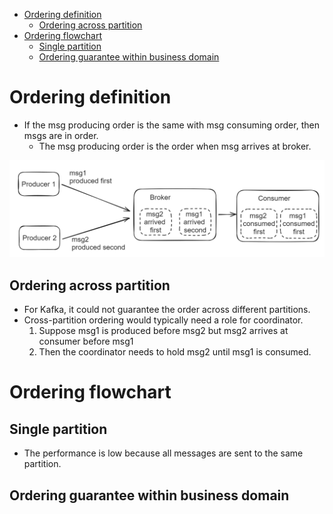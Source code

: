 - [Ordering definition](#ordering-definition)
  - [Ordering across partition](#ordering-across-partition)
- [Ordering flowchart](#ordering-flowchart)
  - [Single partition](#single-partition)
  - [Ordering guarantee within business domain](#ordering-guarantee-within-business-domain)

# Ordering definition
* If the msg producing order is the same with msg consuming order, then msgs are in order.
  * The msg producing order is the order when msg arrives at broker. 

![](../.gitbook/assets/messageQueue_ordering.png)

## Ordering across partition
* For Kafka, it could not guarantee the order across different partitions. 
* Cross-partition ordering would typically need a role for coordinator. 
  1. Suppose msg1 is produced before msg2 but msg2 arrives at consumer before msg1
  2. Then the coordinator needs to hold msg2 until msg1 is consumed. 

# Ordering flowchart
## Single partition
* The performance is low because all messages are sent to the same partition. 

## Ordering guarantee within business domain

